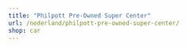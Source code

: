 ```yaml
---
title: "Philpott Pre-Owned Super Center"
url: /nederland/philpott-pre-owned-super-center/
shop: car
---
```

